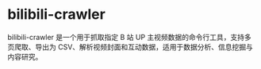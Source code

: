 # bilibili-crawler
bilibili-crawler 是一个用于抓取指定 B 站 UP 主视频数据的命令行工具，支持多页爬取、导出为 CSV、解析视频封面和互动数据，适用于数据分析、信息挖掘与内容研究。
